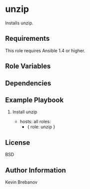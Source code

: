 unzip
=====

Installs unzip.

Requirements
------------

This role requires Ansible 1.4 or higher.

Role Variables
--------------

Dependencies
------------

Example Playbook
----------------

1) Install unzip

    - hosts: all
      roles:
         - { role: unzip }

License
-------

BSD

Author Information
------------------

Kevin Brebanov
